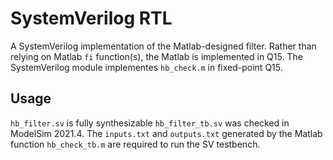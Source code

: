 # SystemVerilog RTL

A SystemVerilog implementation of the Matlab-designed filter.  Rather than relying on Matlab `fi` function(s), the Matlab is implemented in Q15.  The SystemVerilog module implementes `hb_check.m` in fixed-point Q15.

## Usage

`hb_filter.sv` is fully synthesizable
`hb_filter_tb.sv` was checked in ModelSim 2021.4.  The `inputs.txt` and `outputs.txt` generated by the Matlab function `hb_check_tb.m` are required to run the SV testbench.

